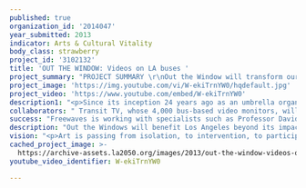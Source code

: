 ```yaml
---
published: true
organization_id: '2014047'
year_submitted: 2013
indicator: Arts & Cultural Vitality
body_class: strawberry
project_id: '3102132'
title: 'OUT THE WINDOW: Videos on LA buses '
project_summary: "PROJECT SUMMARY \r\nOut the Window will transform our daily commute. A million Angelenos will wake up and go home not to the drivel of commercial TV but to innovative, informative videos that not only teach them, but also engage them – surround them in art. How? On the bus! Yes, the bus – reversing the popular vision of transit from a drudge to a recharging experience – aiding in our efforts to create a multi-transit Los Angeles, while bringing art (real, experimental art) to people who often feel locked out of the city’s museums and galleries. Art should be, will be everywhere. Out the Window makes that happen.\r\n\r\nFULL PROPOSAL DESCRIPTION\r\nBus riders, Out the Window’s target audience, are 2/3 Latino, half female, half under age 34 and predominantly low income, a difficult demographic to connect to inexpensively. Reaching this population of 1,000,000 riders per day with transformative health, social, and cultural information during their daily commutes improves the quality of life, increases riders, creates urban dialogue, treats people as people instead a pair of consumer eyeballs.  The buses can be our mobile art  museums for everyone.  \r\n\r\nOut The Window videos will be:  \r\n•\t1/3 by artists on the full breadth of issues of concern to them \r\n•\t1/3 about community health such as access to nutritious food, obesity amelioration, and promotion of healthful lifestyles and \r\n•\t1/3 about other issues, such as environmental, educational and social, produced by LA nonprofit organizations.   \r\n•\tA portion of each category will be made by LA youth enrolled in video programs.\r\n•\talso appear on out-the-window.org  and Freewaves facebook page daily  for  viewers’ comments and sharing \r\n\r\nIn 2013-14 Out the Window will present 312 videos, (6 per week) each with an open-ended, pointed question in English and Spanish to which viewers may respond via text.   The combination of message and feedback loop will be a powerful carrier of vital dialogs by, about and in Los Angeles among the 85% of riders who use cell phones.\r\n\r\nOut the Window uses Transit TV’s video system on all 2,000 L.A. Metro buses, reaching Los Angeles’s residents with creative and essential messages while providing free culture on the largest art distribution system in the country to the nation’s most populous county.  \r\n\r\nThis program is ready to fully established this year. It launched in 2010 with a MacArthur grant; it tested technologies, networks, viewers and programming in 2011. It gathered resources in 2012 and now is ready to take off with all elements in place!  \r\n\r\nIMPACT ON THE ARTS AND CULTURAL VITALITY\r\nSocio-politically, the arts increasingly reflect the ever-widening divergence of economic, educational and cultural access facing Los Angeles and the nation.  This may be observed in the unfortunate schisms between so-called “high” and “low” culture; and between profit-driven mass culture and artist-initiated personal and community expressions.  \r\n\r\nFreewaves believes there are many good solutions to close the gap. Through its unwavering faith in every person to understand idiosyncratic artistic styles and ideas, Freewaves asserts the human right of every person to access their communities’ artistic expressions.  \r\n\r\nFreewaves’ optimism is firmly based in the statistical analysis of our 540 interviews undertaken during the pilot phase of Out the Window.  Specifically, 91% of bus rider respondents indicated they liked art.  Half found that art was present on the bus, in some form, while half did not perceive any art on the same buses.  Of the respondents, 73% regularly watched the TV programming available on all L.A. Metro buses.  \r\n\r\nThe programming tells stories, shares creative impressions and offers critical insights about Los Angeles. See www.out-the-window.org/videos for previous examples of the artists’ videos that reflect a range of subjects and styles including performances in urban public spaces, background information about LA neighborhoods, animated scenarios, ruminations about nature and investigations of other art forms.  \r\n\r\nThe next round of videos on the buses will add issues impacting health, such as: availability of affordable, healthful exercise options, regional disparities in health and nutrition services and dangers of lead paint and asbestos. \r\n\r\nThe bus-riding population has profound health needs; many commuters traverse neighborhoods lacking access to nutritious food, parks, and adequate health and wellness resources.  Furthermore, because 33% of bus riders lack Internet access, consuming mostly mainstream media, bus riders comprise an expensive demographic for health service providers to reach.\r\n\r\nVideos will be made by many of L.A.’s media artists, ranging from emerging to established, plus students in the region.  After consultation with health and wellness specialists, they will eloquently and entertainingly address specific health issues and point the public towards affordable or cost-free solutions. "
project_image: 'https://img.youtube.com/vi/W-ekiTrnYW0/hqdefault.jpg'
project_video: 'https://www.youtube.com/embed/W-ekiTrnYW0'
description1: "<p>Since its inception 24 years ago as an umbrella organization uniting the many diverse media voices of greater Los Angeles, Freewaves has pioneered artists’ use of every new development in the field.  </p>\r\n\r\n<p>Beginning with its successful efforts to bridge the 1990s divide between mostly small, culturally specific media arts centers, Freewaves has established itself as one of the most adventurous advocates for raising media arts to a truly democratic vector for ideas and images.</p>\r\n\r\n<p>Freewaves’ activities have consistently been in the vanguard of the field, models for others to emulate.  Specific areas in which it led the way include:</p>\r\n<p>•\tPlacing experimental media arts in public spaces, reaching hundreds of thousand of people who may never have seen art in this genre;</p>\r\n<p>•\tShowing 3000 artists’ works</p>\r\n<p>•\tProducing 11 festivals celebrating the newest artistic developments;</p>\r\n<p>•\tPositing live internet links as an art form;</p>\r\n<p>•\tPositioning interactive media (CD-Roms) as predecessor to web interactivity;</p>\r\n<p>•\tPlacing experimental media arts on cable, PBS and public access television, plus in all L.A. libraries and high schools;</p>\r\n<p>•\tPresenting large format, video display of experimental media arts on video billboards previously dedicated almost exclusively to paid advertising;</p>\r\n<p>•\tEngaging international, web-implemented curation of its festivals, using the latest web technology to stream hundred of hours of video worldwide;</p>\r\n<p>•\tOffering workshops bringing new media technologies to underserved communities and to working artists seeking new avenues of expression.</p>\r\n<p>•\tExhibiting videos at Hammer, MOCA, LACMA, Getty, and 100 other venues</p>\r\n\r\n<p>Out the Window’s excellence has been acknowledged with numerous extremely competitive grants from MacArthur, Rockefeller, Warhol, Durfee and Irvine Foundations, National Endowment for the Arts, California Arts Council, Los Angeles County Arts Commission and The City of Los Angeles Department of Cultural Affairs and others, leading to two critical awards: one of L.A. Weekly’s Top Ten Art Projects of the Year, and Public Art Review’s Top 50 National Projects of the Year.</p>"
collaborators: " Transit TV, whose 4,000 bus-based video monitors, will display a continuous one-hour loop of programming on all L.A. Metro buses.  \r\n\r\nThe UCLA Center for Research in Engineering, Media and Performance (REMAP) is supplying the interactive tech methodology and implementation.\r\n\r\nEcho Park Film Center and Public Matters will provide many of the student videos.  \r\n\r\nUSC’s Price School of Public Policy and Annenberg School of Communication will advise on health content and sharpen the evaluation process.  "
success: "Freewaves is working with specialists such as Professor David Sloane, an expert in health policy and neighborhoods at USC’s Price School of Public Policy.  He has identified realizable criteria and methodologies, to be facilitated by graduate students, which will provide assessments of Out the Window’s impact on bus riders. Both qualitative and quantitative approaches are being developed to assure a statistically and anecdotally useful set of materials for future projects. \r\n\r\nA questionnaire co-designed by various specialists and administered at bus stops in past iterations of Out the Window has been refined for 2013 for three stages: the beginning, midpoint and end of the project.  With a target sample of 250 interviews per round, we will assess how repeated, daily exposure to the project has impacted the bus riders’ awareness of issues and appreciation of art. If funding permits, we will also run focus groups about the videos in advance of the bus screenings.\r\n"
description: "Out the Windows will benefit Los Angeles beyond its impact for “Arts and Cultural Vitality”.  By using the indicator that is performing well, art in the public sphere, Out the Window will assist four other of LA 2050’s key indicators.  \r\n\r\nHealth: Perhaps one of the most pressing issues facing bus riders is health access, a key issue being addressed in this proposal.  One in five Californians are uninsured, and in many districts of Los Angeles this number is even higher. Out the Window will provide Angelinos with key information about specific health issues and means to address them including motivation and methods to access insurance and enroll in the Affordable Care Act/California Exchange.\r\n\r\nEnvironment: With so much of our current health inextricably tied to environmental issues, the art of Out the Window will impact this key indicator with informative videos geared to individuals’ efforts, showing what can we do to improve and protect our environs.  \r\n\r\nSocial Connectedness:  Los Angeles’ social connectedness will be enhanced through the public exhibition and the interactive aspects of the project.   The project will create opportunities for bus riders to engage with each other, local organizations, students and artists by responding to the videos.  It will also inevitably incite dialogue with other bus riders, their neighbors, communities, etc. \r\n\r\nEducation: Out the Window will create a more informed, curious and motivated art-making and consuming public. Students who can publicly display their labors will more likely continue making videos. From this increased visibility, a percentage will find the inspiration to utilize the ever-growing means of creating video, encouraging a new generation of video makers, writers, animators etc. to advance the aesthetic and social power of communication in an era of social media. \r\n\r\nWe have already commissioned the following notable artists:\r\n•\tMel Chin, world renowned artist, to address lead prevention in L.A.\r\n•\tYoshua Okon to examine food industry and childhood obesity \r\n•\tPoli Marisol to explore mental health in relation to food consumption \r\n•\tLisa Marr and Paolo Davanzo to look at diverse culture’s health practices \r\n•\tJohn Jota Leanos to describe environmental justice\r\n•\tAnn Kaneko to show the visible and invisible benefits of Chi Gong \r\n"
vision: "<p>Art is passing from isolation, to intervention, to participation, to engagement, to a glorious ubiquity in which currently accepted and recognized disciplines and aesthetics evolve into new forms of public art.  With the blazingly fast developments in technology, we have witnessed an integration of disciplines, in which computing and telecommunication devices have fostered a new hybrid of public and private art, one that, by 2050, will have taken forms beyond prediction.  Art will be everywhere, an integrated member of society for all.  </p>\r\n\r\n<p>Out the Window will play a significant role in that evolution, hastening the democratization of art and communication through its daily dissemination to the bus riding public and, in the future, to other constituencies whose daily lives bring them into contact with videos, hand-held devices and means of sound and image distribution birthed by today’s technologies.  </p>"
cached_project_image: >-
  https://archive-assets.la2050.org/images/2013/out-the-window-videos-on-la-buses/img.youtube.com/vi/W-ekiTrnYW0/hqdefault.jpg
youtube_video_identifier: W-ekiTrnYW0

---
```


